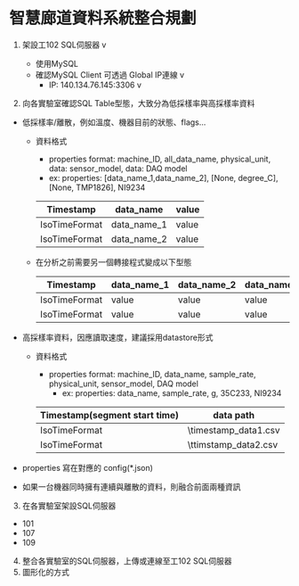 
# 智慧廊道資料系統整合規劃

1. 架設工102 SQL伺服器 v
   - 使用MySQL
   - 確認MySQL Client 可透過 Global IP連線 v
     - IP: 140.134.76.145:3306 v


2. 向各實驗室確認SQL Table型態，大致分為低採樣率與高採樣率資料
  - 低採樣率/離散，例如溫度、機器目前的狀態、flags...
    - 資料格式
      - properties format: machine_ID, all_data_name, physical_unit, data: sensor_model, data: DAQ model
      - ex: properties: [data_name_1,data_name_2], [None, degree_C], [None, TMP1826], NI9234

      | Timestamp     | data_name   | value |
      | ------------- | ----------- | ----- |
      | IsoTimeFormat | data_name_1 | value |
      | IsoTimeFormat | data_name_2 | value |

    - 在分析之前需要另一個轉接程式變成以下型態

      | Timestamp     | data_name_1 | data_name_2 | data_name_3 |
      | ------------- | ----------- | ----------- | ----------- |
      | IsoTimeFormat | value       | value       | value       |
      | IsoTimeFormat | value       | value       | value       |

  - 高採樣率資料，因應讀取速度，建議採用datastore形式
    - 資料格式
      - properties format: machine_ID, data_name, sample_rate, physical_unit, sensor_model, DAQ model
        - ex: properties: data_name, sample_rate, g, 35C233, NI9234
      
      | Timestamp(segment start time) | data path            |
      | ----------------------------- | -------------------- |
      | IsoTimeFormat                 | \timestamp_data1.csv |
      | IsoTimeFormat                 | \ttimstamp_data2.csv |

   - properties 寫在對應的 config(*.json)
   - 如果一台機器同時擁有連續與離散的資料，則融合前面兩種資訊

3. 在各實驗室架設SQL伺服器
  - 101
  - 107
  - 109
  
4. 整合各實驗室的SQL伺服器，上傳或連線至工102 SQL伺服器
5. 圖形化的方式
